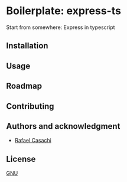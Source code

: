 # Boilerplate: express-ts

Start from somewhere: Express in typescript

## Installation

## Usage

## Roadmap

## Contributing

## Authors and acknowledgment

- [Rafael Casachi](https://rafaelcasachi.dev)

## License

[GNU](https://choosealicense.com/licenses/gnu/)
